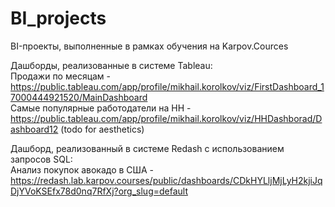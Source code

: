 # BI_projects
BI-проекты, выполненные в рамках обучения на Karpov.Cources  

Дашборды, реализованные в системе Tableau:  
Продажи по месяцам - https://public.tableau.com/app/profile/mikhail.korolkov/viz/FirstDashboard_17000444921520/MainDashboard  
Самые популярные работодатели на HH - https://public.tableau.com/app/profile/mikhail.korolkov/viz/HHDashborad/Dashboard12 (todo for aesthetics)

Дашборд, реализованный в системе Redash с использованием запросов SQL:    
Анализ покупок авокадо в США - https://redash.lab.karpov.courses/public/dashboards/CDkHYLljMjLyH2kjiJqDjYVoKSEfx78d0nq7RfXj?org_slug=default
